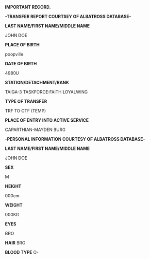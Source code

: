 **IMPORTANT RECORD.**

**-TRANSFER REPORT COURTSEY OF ALBATROSS DATABASE-**

**LAST NAME/FIRST NAME/MIDDLE NAME**

JOHN DOE

**PLACE OF BIRTH**

poopville

**DATE OF BIRTH**

4980U

**STATION/DETACHMENT/RANK**

TAIGA-3 TASKFORCE:FAITH LOYALWING

**TYPE OF TRANSFER**

TRF TO CTF (TEMP)

**PLACE OF ENTRY INTO ACTIVE SERVICE**

CAPARTHIAN-MAYDEN BURG

**-PERSONAL INFORMATION COURTESY OF ALBATROSS DATABASE-**

**LAST NAME/FIRST NAME/MIDDLE NAME**

JOHN DOE

**SEX**

M

**HEIGHT**

000cm

**WEIGHT**

000KG

**EYES**

BRO

**HAIR**
BRO

**BLOOD TYPE**
O-
